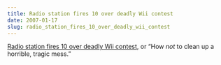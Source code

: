 ```yaml
---
title: Radio station fires 10 over deadly Wii contest
date: 2007-01-17
slug: radio_station_fires_10_over_deadly_wii_contest
---
```

<p><a href="http://www.engadget.com/2007/01/17/radio-station-fires-10-over-wii-water-incident/">Radio station fires 10 over deadly Wii contest</a>, or &#8220;How <em>not</em> to clean up a horrible, tragic mess.&#8221;</p>